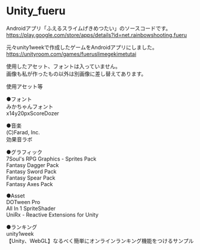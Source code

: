 # Unity_fueru

Androidアプリ「ふえるスライムげきめつたい」のソースコードです。  
https://play.google.com/store/apps/details?id=net.rainbowshooting.fueru  


元々unity1weekで作成したゲームをAndroidアプリにしました。  
https://unityroom.com/games/fueruslimegekimetutai  


使用したアセット、フォントは入っていません。  
画像も私が作ったもの以外は別画像に差し替えてあります。  
  
使用アセット等  
  
●フォント  
みかちゃんフォント  
x14y20pxScoreDozer  
  
●音楽  
(C)Farad, Inc.  
効果音ラボ  
  
●グラフィック  
7Soul's RPG Graphics - Sprites Pack  
Fantasy Dagger Pack  
Fantasy Sword Pack  
Fantasy Spear Pack  
Fantasy Axes Pack  
  
●Asset  
DOTween Pro  
All In 1 SpriteShader  
UniRx - Reactive Extensions for Unity  
  
●ランキング  
unity1week  
【Unity、WebGL】なるべく簡単にオンラインランキング機能をつけるサンプル  

